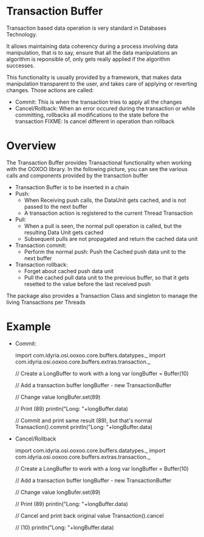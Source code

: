 Transaction Buffer
==========================


Transaction based data operation is very standard in Databases Technology.

It allows maintaining data coherency during a process involving data manipulation,
that is to say, ensure that all the data manipulations an algorithm is reponsible of, only gets really applied if the algorithm successes.

This functionality is usually provided by a framework, that makes data manipulation transparent to the user, and takes care of applying or reverting changes.
Those actions are called:

- Commit: This is when the transaction tries to apply all the changes
- Cancel/Rollback: When an error occured during the transaction or while committing, rollbacks all modifications to the state before the transaction 
  FIXME: Is cancel different in operation than rollback

# Overview


The Transaction Buffer provides Transactional functionality when working with the OOXOO library.
In the following picture, you can see the various calls and components provided by the transaction buffer

- Transaction Buffer is to be inserted in a chain
- Push:
	- When Receiving push calls, the DataUnit gets cached, and is not passed to the next buffer
	- A transaction action is registered to the current Thread Transaction
- Pull:
	- When a pull is seen, the normal pull operation is called, but the resulting Data Unit gets cached
	- Subsequent pulls are not propagated and return the cached data unit
- Transaction commit:
	- Perform the normal push: Push the Cached push data unit to the next buffer
- Transaction rollback:
	- Forget about cached push data unit
	- Pull the cached pull data unit to the previous buffer, so that it gets resetted to the value before the last received push

The package also provides a Transaction Class and singleton to manage the living Transactions per Threads

# Example

- Commit:
	
	import com.idyria.osi.ooxoo.core.buffers.datatypes._
	import com.idyria.osi.ooxoo.core.buffers.extras.transaction._

	// Create a LongBuffer to work with a long
	var longBuffer = Buffer(10)

	// Add a transaction buffer
	longBuffer - new TransactionBuffer

	// Change value
	longBufer.set(89)

	// Print (89)
	println("Long: "+longBuffer.data)

	// Commit and print same result (89), but that's normal
	Transaction().commit
	println("Long: "+longBuffer.data)


- Cancel/Rollback

	import com.idyria.osi.ooxoo.core.buffers.datatypes._
	import com.idyria.osi.ooxoo.core.buffers.extras.transaction._

	// Create a LongBuffer to work with a long
	var longBuffer = Buffer(10)

	// Add a transaction buffer
	longBuffer - new TransactionBuffer

	// Change value
	longBufer.set(89)

	// Print (89)
	println("Long: "+longBuffer.data)

	// Cancel and print back original value
	Transaction().cancel

	// (10)
	println("Long: "+longBuffer.data)
